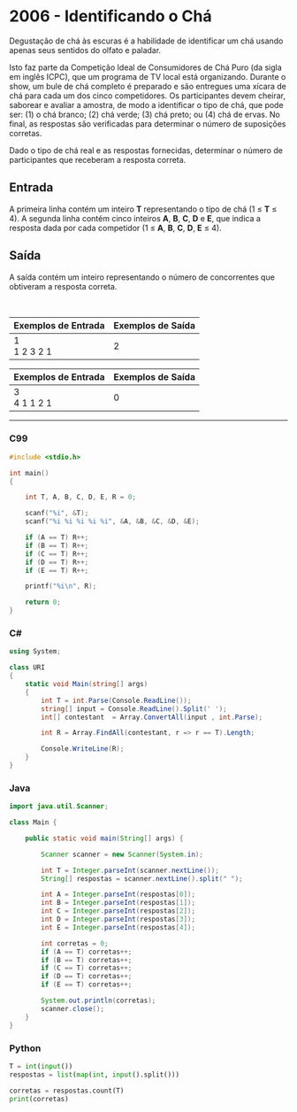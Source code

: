 # 2006 - Identificando o Chá

Degustação de chá às escuras é a habilidade de identificar um chá usando apenas seus sentidos do olfato e paladar.

Isto faz parte da Competição Ideal de Consumidores de Chá Puro (da sigla em inglês ICPC), que um programa de TV local está organizando. Durante o show, um bule de chá completo é preparado e são entregues uma xícara de chá para cada um dos cinco competidores. Os participantes devem cheirar, saborear e avaliar a amostra, de modo a identificar o tipo de chá, que pode ser: (1) o chá branco; (2) chá verde; (3) chá preto; ou (4) chá de ervas. No final, as respostas são verificadas para determinar o número de suposições corretas.

Dado o tipo de chá real e as respostas fornecidas, determinar o número de participantes que receberam a resposta correta.

## Entrada

A primeira linha contém um inteiro **T** representando o tipo de chá (1 ≤ **T** ≤ 4). A segunda linha contém cinco inteiros **A**, **B**, **C**, **D** e **E**, que indica a resposta dada por cada competidor (1 ≤ **A**, **B**, **C**, **D**, **E** ≤ 4).

## Saída

A saída contém um inteiro representando o número de concorrentes que obtiveram a resposta correta.

&nbsp;

| Exemplos de Entrada | Exemplos de Saída |
| ------------------- | ----------------- |
| 1 </br> 1 2 3 2 1   | 2                 |

| Exemplos de Entrada | Exemplos de Saída |
| ------------------- | ----------------- |
| 3 </br> 4 1 1 2 1   | 0                 |

---

### C99

```c
#include <stdio.h>

int main()
{

    int T, A, B, C, D, E, R = 0;

    scanf("%i", &T);
    scanf("%i %i %i %i %i", &A, &B, &C, &D, &E);

    if (A == T) R++;
    if (B == T) R++;
    if (C == T) R++;
    if (D == T) R++;
    if (E == T) R++;

    printf("%i\n", R);

    return 0;
}
```

### C#

```cs
using System;

class URI
{
    static void Main(string[] args)
    {
        int T = int.Parse(Console.ReadLine());
        string[] input = Console.ReadLine().Split(' ');
        int[] contestant  = Array.ConvertAll(input , int.Parse);

        int R = Array.FindAll(contestant, r => r == T).Length;

        Console.WriteLine(R);
    }
}
```

### Java

```java
import java.util.Scanner;

class Main {

    public static void main(String[] args) {

        Scanner scanner = new Scanner(System.in);

        int T = Integer.parseInt(scanner.nextLine());
        String[] respostas = scanner.nextLine().split(" ");

        int A = Integer.parseInt(respostas[0]);
        int B = Integer.parseInt(respostas[1]);
        int C = Integer.parseInt(respostas[2]);
        int D = Integer.parseInt(respostas[3]);
        int E = Integer.parseInt(respostas[4]);

        int corretas = 0;
        if (A == T) corretas++;
        if (B == T) corretas++;
        if (C == T) corretas++;
        if (D == T) corretas++;
        if (E == T) corretas++;

        System.out.println(corretas);
        scanner.close();
    }
}
```

### Python

```python
T = int(input())
respostas = list(map(int, input().split()))

corretas = respostas.count(T)
print(corretas)
```
